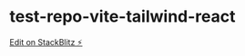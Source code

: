 # test-repo-vite-tailwind-react

[Edit on StackBlitz ⚡️](https://stackblitz.com/edit/vite-react-tailwind-so51k9)